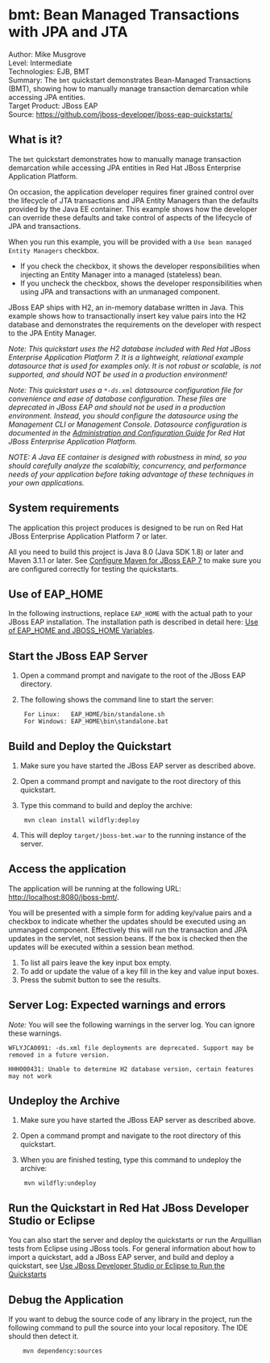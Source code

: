bmt: Bean Managed Transactions with JPA and JTA
=================================================================================
Author: Mike Musgrove  
Level: Intermediate  
Technologies: EJB, BMT  
Summary: The `bmt` quickstart demonstrates Bean-Managed Transactions (BMT), showing how to manually manage transaction demarcation while accessing JPA entities.  
Target Product: JBoss EAP  
Source: <https://github.com/jboss-developer/jboss-eap-quickstarts/>  

What is it?
-----------

The `bmt` quickstart demonstrates how to manually manage transaction demarcation while accessing JPA entities in Red Hat JBoss Enterprise Application Platform.

On occasion, the application developer requires finer grained control over the lifecycle of JTA transactions and JPA Entity Managers than the defaults provided by the Java EE container. This example shows how the developer can override these defaults and take control of aspects of the lifecycle of JPA and transactions.

When you run this example, you will be provided with a `Use bean managed Entity Managers` checkbox.
* If you check the checkbox, it shows the developer responsibilities when injecting an Entity Manager into a managed (stateless) bean.
* If you uncheck the checkbox, shows the developer responsibilities when using JPA and transactions with an unmanaged component.

JBoss EAP ships with H2, an in-memory database written in Java. This example shows how to transactionally insert key value pairs into the H2 database and demonstrates the requirements on the developer with respect to the JPA Entity Manager.

_Note: This quickstart uses the H2 database included with Red Hat JBoss Enterprise Application Platform 7. It is a lightweight, relational example datasource that is used for examples only. It is not robust or scalable, is not supported, and should NOT be used in a production environment!_

_Note: This quickstart uses a `*-ds.xml` datasource configuration file for convenience and ease of database configuration. These files are deprecated in JBoss EAP and should not be used in a production environment. Instead, you should configure the datasource using the Management CLI or Management Console. Datasource configuration is documented in the [Administration and Configuration Guide](https://access.redhat.com/documentation/en-US/JBoss_Enterprise_Application_Platform/) for Red Hat JBoss Enterprise Application Platform._

_NOTE: A Java EE container is designed with robustness in mind, so you should carefully analyze the scalabiltiy, concurrency, and performance needs of your application before taking advantage of these techniques in your own applications._


System requirements
-------------------

The application this project produces is designed to be run on Red Hat JBoss Enterprise Application Platform 7 or later. 

All you need to build this project is Java 8.0 (Java SDK 1.8) or later and Maven 3.1.1 or later. See [Configure Maven for JBoss EAP 7](https://github.com/jboss-developer/jboss-developer-shared-resources/blob/master/guides/CONFIGURE_MAVEN_JBOSS_EAP7.md#configure-maven-to-build-and-deploy-the-quickstarts) to make sure you are configured correctly for testing the quickstarts.


Use of EAP_HOME
---------------

In the following instructions, replace `EAP_HOME` with the actual path to your JBoss EAP installation. The installation path is described in detail here: [Use of EAP_HOME and JBOSS_HOME Variables](https://github.com/jboss-developer/jboss-developer-shared-resources/blob/master/guides/USE_OF_EAP_HOME.md#use-of-eap_home-and-jboss_home-variables).


Start the JBoss EAP Server
-------------------------

1. Open a command prompt and navigate to the root of the JBoss EAP directory.
2. The following shows the command line to start the server:

        For Linux:   EAP_HOME/bin/standalone.sh
        For Windows: EAP_HOME\bin\standalone.bat


Build and Deploy the Quickstart
-------------------------

1. Make sure you have started the JBoss EAP server as described above.
2. Open a command prompt and navigate to the root directory of this quickstart.
3. Type this command to build and deploy the archive:

        mvn clean install wildfly:deploy

4. This will deploy `target/jboss-bmt.war` to the running instance of the server.
 

Access the application 
---------------------

The application will be running at the following URL: <http://localhost:8080/jboss-bmt/>.

You will be presented with a simple form for adding key/value pairs and a checkbox to indicate whether the updates should be executed using an unmanaged component. Effectively this will run the transaction and JPA updates in the servlet, not session beans. If the box is checked then the updates will be executed within a session bean method.

1. To list all pairs leave the key input box empty. 
2. To add or update the value of a key fill in the key and value input boxes. 
3. Press the submit button to see the results.

Server Log: Expected warnings and errors
-----------------------------------

_Note:_ You will see the following warnings in the server log. You can ignore these warnings.

    WFLYJCA0091: -ds.xml file deployments are deprecated. Support may be removed in a future version.

    HHH000431: Unable to determine H2 database version, certain features may not work


Undeploy the Archive
--------------------

1. Make sure you have started the JBoss EAP server as described above.
2. Open a command prompt and navigate to the root directory of this quickstart.
3. When you are finished testing, type this command to undeploy the archive:

        mvn wildfly:undeploy


Run the Quickstart in Red Hat JBoss Developer Studio or Eclipse
-------------------------------------
You can also start the server and deploy the quickstarts or run the Arquillian tests from Eclipse using JBoss tools. For general information about how to import a quickstart, add a JBoss EAP server, and build and deploy a quickstart, see [Use JBoss Developer Studio or Eclipse to Run the Quickstarts](https://github.com/jboss-developer/jboss-developer-shared-resources/blob/master/guides/USE_JBDS.md#use-jboss-developer-studio-or-eclipse-to-run-the-quickstarts) 


Debug the Application
------------------------------------

If you want to debug the source code of any library in the project, run the following command to pull the source into your local repository. The IDE should then detect it.

        mvn dependency:sources

